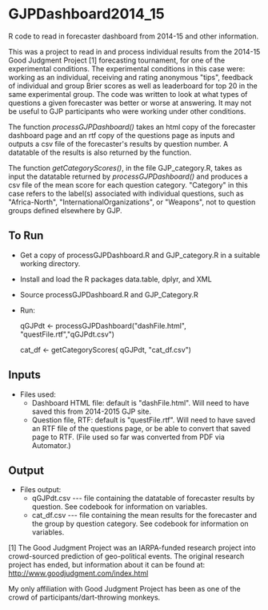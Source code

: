 # GJPDashboard2014_15
R code to read in forecaster dashboard from 2014-15 and other information.

This was a project to read in and process individual results from the 2014-15 Good Judgment Project [1] forecasting tournament, for one of the experimental 
conditions. The experimental conditions in this case were: working
as an individual, receiving and rating anonymous "tips", feedback of individual 
and group Brier scores as well as leaderboard for top 20 in the same experimental
group.  The code was written to look at what types of questions
a given forecaster was better or worse at answering. It may not be useful to GJP 
participants who were working under other conditions. 

The function _processGJPDashboard()_ takes an html copy of the forecaster dashboard
page and an rtf copy of the questions page as inputs and outputs a csv file of
the forecaster's results by question number.  A datatable of the results is also
returned by the function.  

The function _getCategoryScores()_, in the file GJP_category.R, takes as input the
datatable returned by _processGJPDashboard()_ and produces a csv file of the mean
score for each question category.  "Category" in this case refers to the label(s)
associated with individual questions, such as "Africa-North", "InternationalOrganizations",
or "Weapons", not to question groups defined elsewhere by GJP.  

## To Run
* Get a copy of processGJPDashboard.R and GJP_category.R in a suitable working
directory. 

* Install and load the R packages data.table, dplyr, and XML

* Source processGJPDashboard.R and GJP_Category.R

* Run:

     qGJPdt <- processGJPDashboard("dashFile.html", "questFile.rtf","qGJPdt.csv")
     
     cat_df <- getCategoryScores( qGJPdt, "cat_df.csv")
     

## Inputs
* Files used:
     + Dashboard HTML file: default is "dashFile.html".  Will need to have saved 
     this from 2014-2015 GJP site.
     + Question file, RTF: default is "questFile.rtf".  Will need to have saved 
     an RTF file of the questions page, or be able to convert that saved page to
     RTF.  (File used so far was converted from PDF via Automator.) 


## Output
* Files output:
     + qGJPdt.csv --- file containing the datatable of forecaster results by
     question.  See codebook for information on variables.
     + cat_df.csv --- file containing the mean results for the forecaster and the
     group by question category. See codebook for information on variables.    


[1]  The Good Judgment Project was an IARPA-funded research project into 
crowd-sourced prediction of geo-political events.  The original research project
has ended, but information about it can be found at:  http://www.goodjudgment.com/index.html 

My only affiliation with Good Judgment Project has been as one of the crowd of 
participants/dart-throwing monkeys.
